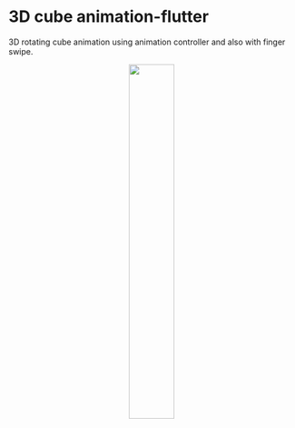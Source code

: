 # 3D cube animation-flutter

3D rotating cube animation using animation controller and also with finger swipe.

<p align="center">
  <img 
    width=40%
    height=40%
    src="https://user-images.githubusercontent.com/101565812/168588574-da65e622-4d99-4213-a371-98330178d49d.gif" >
</p>
